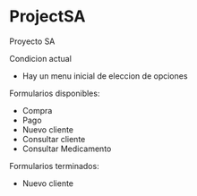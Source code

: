# ProjectSA
Proyecto SA

Condicion actual

- Hay un menu inicial de eleccion de opciones

Formularios disponibles:

- Compra
- Pago
- Nuevo cliente
- Consultar cliente
- Consultar Medicamento

Formularios terminados:
- Nuevo cliente
